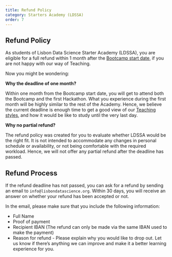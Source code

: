 ```yaml
---
title: Refund Policy
category: Starters Academy (LDSSA)
order: 7
---
```


## Refund Policy

As students of Lisbon Data Science Starter Academy (LDSSA), you are eligible for a full refund within 1 month after the [Bootcamp start date](https://ldssa.github.io/wiki/Starters%20Academy%20(LDSSA)/01-Starters-Academy-(Course)/#schedule), if you are not happy with our way of Teaching. 


Now you might be wondering:

**Why the deadline of one month?**

Within one month from the Bootcamp start date, you will get to attend both the Bootcamp and the first Hackathon. What you experience during the first month will be highly similar to the rest of the Academy. Hence, we believe the current deadline is enough time to get a good view of our [Teaching styles](https://ldssa.github.io/wiki/About%20us/Teaching-Philosophy/), and how it would be like to study until the very last day.

**Why no partial refund?**

The refund policy was created for you to evaluate whether LDSSA would be the right fit. It is not intended to accommodate any changes in personal schedule or availability, or not being comfortable with the required workload. Hence, we will not offer any partial refund after the deadline has passed.


## Refund Process

If the refund deadline has not passed, you can ask for a refund by sending an email to `info@lisbondatascience.org`. Within 30 days, you will receive an answer on whether your refund has been accepted or not. 

In the email, please make sure that you include the following information:
* Full Name
* Proof of payment
* Recipient IBAN (The refund can only be made via the same IBAN used to make the payment) 
* Reason for refund - Please explain why you would like to drop out. Let us know if there’s anything we can improve and make it a better learning experience for you.
